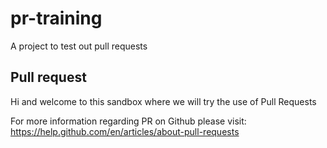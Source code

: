 # pr-training
A project to test out pull requests

## Pull request
Hi and welcome to this sandbox where we will try the use of Pull Requests

For more information regarding PR on Github please visit:
<https://help.github.com/en/articles/about-pull-requests>
